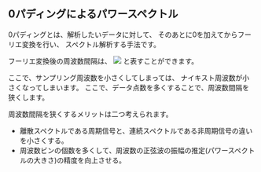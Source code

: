 <a id="Step2_3"></a>
## 0パディングによるパワースペクトル
0パディングとは、解析したいデータに対して、
そのあとに0を加えてからフーリエ変換を行い、
スペクトル解析する手法です。

フーリエ変換後の周波数間隔は、
<img src="https://latex.codecogs.com/gif.latex?f_%7Bs%7D/N">
と表すことができます。

ここで、サンプリング周波数を小さくしてしまっては、
ナイキスト周波数が小さくなってしまいます。
ここで、データ点数を多くすることで、周波数間隔を狭くします。

周波数間隔を狭くするメリットは二つ考えられます。

- 離散スペクトルである周期信号と、連続スペクトルである非周期信号の違いを小さくする。
- 周波数ビンの個数を多くして、周波数の正弦波の振幅の推定(パワースペクトルの大きさ)の精度を向上させる。
<!--  -->
